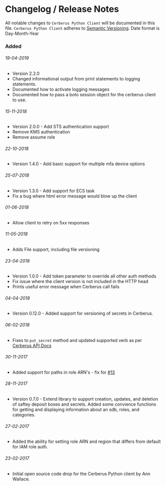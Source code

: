 # Changelog / Release Notes

All notable changes to `Cerberus Python Client` will be documented in this file. `Cerberus Python Client` adheres to [Semantic Versioning](http://semver.org/).
Date format is Day-Month-Year

### Added

###### 19-04-2019
- Version 2.2.0
- Changed informational output from print statements to logging statements.
- Documented how to activate logging messages
- Documented how to pass a boto session object for the cerberus client to use.

###### 15-11-2018
- Version 2.0.0 - Add STS authentication support
- Remove KMS authentication
- Remove assume role

###### 22-10-2018
- Version 1.4.0 - Add basic support for multiple mfa device options

###### 25-07-2018
- Version 1.3.0 - Add support for ECS task
- Fix a bug where html error message would blow up the client

###### 01-06-2018
- Allow client to retry on 5xx responses

###### 11-05-2018
- Adds File support, including file versioning

###### 23-04-2018
- Version 1.0.0 - Add token parameter to override all other auth methods 
- Fix issue where the client version is not included in the HTTP head
- Prints useful error message when Cerberus call fails

###### 04-04-2018
- Version 0.12.0 - Added support for versioning of secrets in Cerberus.

###### 06-02-2018
- Fixes to `put_secret` method and updated supported verb as per [Cerberus API Docs](https://github.com/Nike-Inc/cerberus-management-service/blob/master/API.md#createupdate-secrets-at-a-path-post)

###### 30-11-2017
- Added support for paths in role ARN's - fix for [#13](https://github.com/Nike-Inc/cerberus-python-client/issues/13)

###### 28-11-2017
- Version 0.7.0 - Extend library to support creation, updates, and deletion of saftey deposit boxes and secrets.  Added some convience functions for getting and displaying information about an sdb, roles, and categories. 

###### 27-02-2017
- Added the ability for setting role ARN and region that differs from default for IAM role auth.

###### 23-02-2017
- Initial open source code drop for the Cerberus Python client by Ann Wallace.
